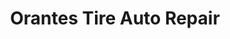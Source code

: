 ---
title: "Orantes Tire Auto Repair"
url: /indianapolis/orantes-tire-auto-repair/
shop: car repair
---